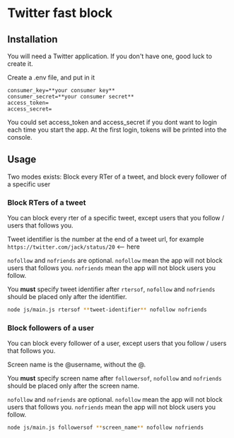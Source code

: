 # Twitter fast block

## Installation

You will need a Twitter application. If you don't have one, good luck to create it.

Create a .env file, and put in it 
```
consumer_key=**your consumer key**
consumer_secret=**your consumer secret**
access_token=
access_secret=
```

You could set access_token and access_secret if you dont want to login each time you start the app.
At the first login, tokens will be printed into the console.

## Usage

Two modes exists: Block every RTer of a tweet, and block every follower of a specific user

### Block RTers of a tweet

You can block every rter of a specific tweet, except users that you follow / users that follows you.

Tweet identifier is the number at the end of a tweet url, for example `https://twitter.com/jack/status/20` <-- here

`nofollow` and `nofriends` are optional. 
`nofollow` mean the app will not block users that follows you.
`nofriends` mean the app will not block users you follow.

You **must** specify tweet identifier after `rtersof`, `nofollow` and `nofriends` should be placed only after the identifier.

```bash
node js/main.js rtersof **tweet-identifier** nofollow nofriends
```

### Block followers of a user

You can block every follower of a user, except users that you follow / users that follows you.

Screen name is the @username, without the @.

You **must** specify screen name after `followersof`, `nofollow` and `nofriends` should be placed only after the screen name.

`nofollow` and `nofriends` are optional. 
`nofollow` mean the app will not block users that follows you.
`nofriends` mean the app will not block users you follow.
```bash
node js/main.js followersof **screen_name** nofollow nofriends
```
